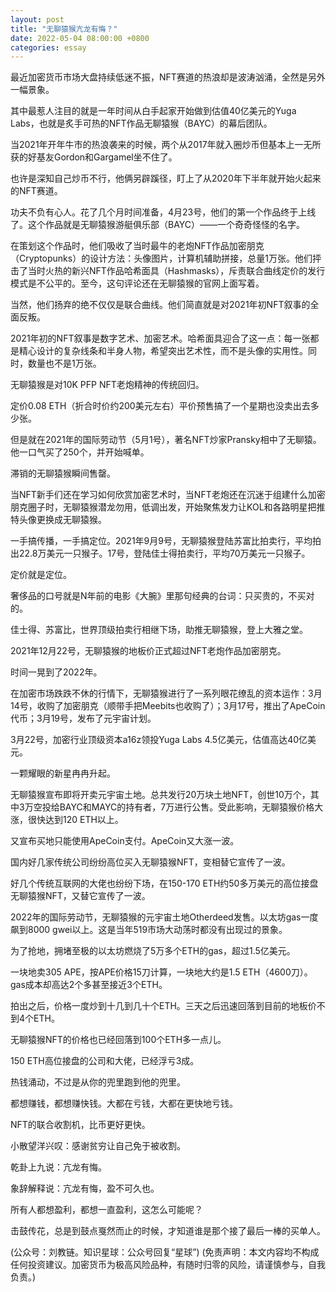 ```yaml
---
layout: post
title: "无聊猿猴亢龙有悔？"
date: 2022-05-04 08:00:00 +0800
categories: essay
---
```


最近加密货币市场大盘持续低迷不振，NFT赛道的热浪却是波涛汹涌，全然是另外一幅景象。

其中最惹人注目的就是一年时间从白手起家开始做到估值40亿美元的Yuga Labs，也就是炙手可热的NFT作品无聊猿猴（BAYC）的幕后团队。

当2021年开年牛市的热浪袭来的时候，两个从2017年就入圈炒币但基本上一无所获的好基友Gordon和Gargamel坐不住了。

也许是深知自己炒币不行，他俩另辟蹊径，盯上了从2020年下半年就开始火起来的NFT赛道。

功夫不负有心人。花了几个月时间准备，4月23号，他们的第一个作品终于上线了。这个作品就是无聊猿猴游艇俱乐部（BAYC）——一个奇奇怪怪的名字。

在策划这个作品时，他们吸收了当时最牛的老炮NFT作品加密朋克（Cryptopunks）的设计方法：头像图片，计算机辅助拼接，总量1万张。他们抨击了当时火热的新兴NFT作品哈希面具（Hashmasks），斥责联合曲线定价的发行模式是不公平的。至今，这句评论还在无聊猿猴的官网上面写着。

当然，他们扬弃的绝不仅仅是联合曲线。他们简直就是对2021年初NFT叙事的全面反叛。

2021年初的NFT叙事是数字艺术、加密艺术。哈希面具迎合了这一点：每一张都是精心设计的复杂线条和半身人物，希望突出艺术性，而不是头像的实用性。同时，数量也不是1万张。

无聊猿猴是对10K PFP NFT老炮精神的传统回归。

定价0.08 ETH（折合时价约200美元左右）平价预售搞了一个星期也没卖出去多少张。

但是就在2021年的国际劳动节（5月1号），著名NFT炒家Pransky相中了无聊猿。他一口气买了250个，并开始喊单。

滞销的无聊猿猴瞬间售罄。

当NFT新手们还在学习如何欣赏加密艺术时，当NFT老炮还在沉迷于组建什么加密朋克圈子时，无聊猿猴潜龙勿用，低调出发，开始聚焦发力让KOL和各路明星把推特头像更换成无聊猿猴。

一手搞传播，一手搞定位。2021年9月9号，无聊猿猴登陆苏富比拍卖行，平均拍出22.8万美元一只猴子。17号，登陆佳士得拍卖行，平均70万美元一只猴子。

定价就是定位。

奢侈品的口号就是N年前的电影《大腕》里那句经典的台词：只买贵的，不买对的。

佳士得、苏富比，世界顶级拍卖行相继下场，助推无聊猿猴，登上大雅之堂。

2021年12月22号，无聊猿猴的地板价正式超过NFT老炮作品加密朋克。

时间一晃到了2022年。

在加密市场跌跌不休的行情下，无聊猿猴进行了一系列眼花缭乱的资本运作：3月14号，收购了加密朋克（顺带手把Meebits也收购了）；3月17号，推出了ApeCoin代币；3月19号，发布了元宇宙计划。

3月22号，加密行业顶级资本a16z领投Yuga Labs 4.5亿美元，估值高达40亿美元。

一颗耀眼的新星冉冉升起。

无聊猿猴宣布即将开卖元宇宙土地。总共发行20万块土地NFT，创世10万个，其中3万空投给BAYC和MAYC的持有者，7万进行公售。受此影响，无聊猿猴价格大涨，很快达到120 ETH以上。

又宣布买地只能使用ApeCoin支付。ApeCoin又大涨一波。

国内好几家传统公司纷纷高位买入无聊猿猴NFT，变相替它宣传了一波。

好几个传统互联网的大佬也纷纷下场，在150-170 ETH约50多万美元的高位接盘无聊猿猴NFT，又替它宣传了一波。

2022年的国际劳动节，无聊猿猴的元宇宙土地Otherdeed发售。以太坊gas一度飙到8000 gwei以上。这是当年519市场大动荡时都没有出现过的景象。

为了抢地，拥堵至极的以太坊燃烧了5万多个ETH的gas，超过1.5亿美元。

一块地卖305 APE，按APE价格15刀计算，一块地大约是1.5 ETH（4600刀）。gas成本却高达2个多甚至接近3个ETH。

拍出之后，价格一度炒到十几到几十个ETH。三天之后迅速回落到目前的地板价不到4个ETH。

无聊猿猴NFT的价格也已经回落到100个ETH多一点儿。

150 ETH高位接盘的公司和大佬，已经浮亏3成。

热钱涌动，不过是从你的兜里跑到他的兜里。

都想赚钱，都想赚快钱。大都在亏钱，大都在更快地亏钱。

NFT的联合收割机，比币更好更快。

小散望洋兴叹：感谢贫穷让自己免于被收割。

乾卦上九说：亢龙有悔。

象辞解释说：亢龙有悔，盈不可久也。

所有人都想盈利，都想一直盈利，这怎么可能呢？

击鼓传花，总是到鼓点戛然而止的时候，才知道谁是那个接了最后一棒的买单人。

(公众号：刘教链。知识星球：公众号回复“星球”)
(免责声明：本文内容均不构成任何投资建议。加密货币为极高风险品种，有随时归零的风险，请谨慎参与，自我负责。)